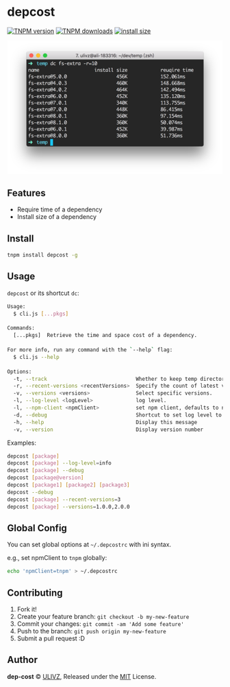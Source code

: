 # depcost

[![TNPM version](https://npm.alibaba-inc.com/badge/v/dep-cost.svg)](https://npm.alibaba-inc.com/package/dep-cost) [![TNPM downloads](https://npm.alibaba-inc.com/badge/d/dep-cost.svg)](https://npm.alibaba-inc.com/package/dep-cost) [![install size](http://npg.dockerlab.alipay.net/badge?p=dep-cost)](http://npg.dockerlab.alipay.net/result?p=dep-cost)

<p align="center">
  <img width="600" src="./assets/example.png" alt="logo">
</p>

## Features

- Require time of a dependency
- Install size of a dependency

## Install

```bash
tnpm install depcost -g
```

## Usage

`depcost` or its shortcut `dc`:

```bash
Usage:
  $ cli.js [...pkgs]

Commands:
  [...pkgs]  Retrieve the time and space cost of a dependency.

For more info, run any command with the `--help` flag:
  $ cli.js --help

Options:
  -t, --track                             Whether to keep temp directory.
  -r, --recent-versions <recentVersions>  Specify the count of latest versions
  -v, --versions <versions>               Select specific versions.
  -l, --log-level <logLevel>              log level.
  -l, --npm-client <npmClient>            set npm client, defaults to npm.
  -d, --debug                             Shortcut to set log level to "debug".
  -h, --help                              Display this message
  -v, --version                           Display version number
```

Examples:

```bash
depcost [package]
depcost [package] --log-level=info
depcost [package] --debug
depcost [package@version]
depcost [package1] [package2] [package3]
depcost --debug
depcost [package] --recent-versions=3
depcost [package] --versions=1.0.0,2.0.0
```

## Global Config

You can set global options at `~/.depcostrc` with ini syntax. 

e.g., set npmClient to `tnpm` globally:

```bash
echo 'npmClient=tnpm' > ~/.depcostrc
```

## Contributing

1. Fork it!
2. Create your feature branch: `git checkout -b my-new-feature`
3. Commit your changes: `git commit -am 'Add some feature'`
4. Push to the branch: `git push origin my-new-feature`
5. Submit a pull request :D


## Author

**dep-cost** © [ULIVZ](https://github.com/ulivz), Released under the [MIT](./LICENSE) License.<br>



